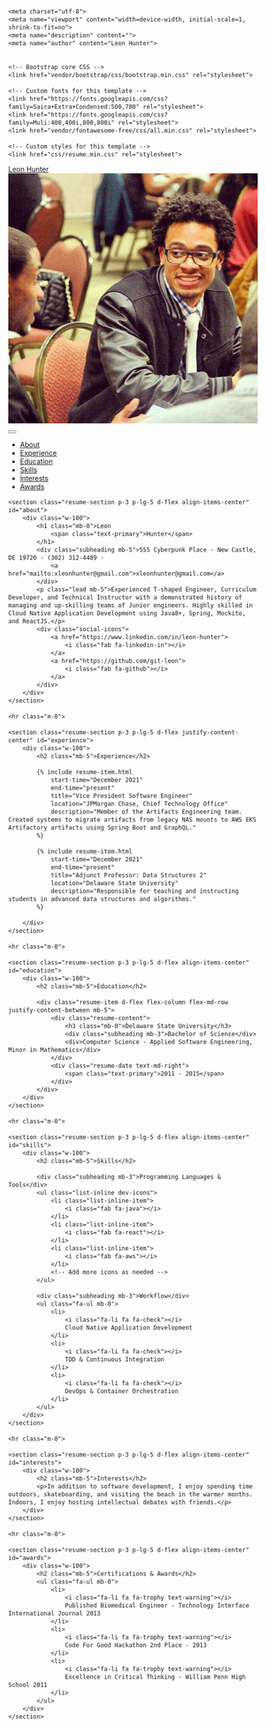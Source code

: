 ﻿<html lang="en">

<!-- This is a comment -->

<head>

    <meta charset="utf-8">
    <meta name="viewport" content="width=device-width, initial-scale=1, shrink-to-fit=no">
    <meta name="description" content="">
    <meta name="author" content="Leon Hunter">


    <!-- Bootstrap core CSS -->
    <link href="vendor/bootstrap/css/bootstrap.min.css" rel="stylesheet">

    <!-- Custom fonts for this template -->
    <link href="https://fonts.googleapis.com/css?family=Saira+Extra+Condensed:500,700" rel="stylesheet">
    <link href="https://fonts.googleapis.com/css?family=Muli:400,400i,800,800i" rel="stylesheet">
    <link href="vendor/fontawesome-free/css/all.min.css" rel="stylesheet">

    <!-- Custom styles for this template -->
    <link href="css/resume.min.css" rel="stylesheet">

</head>

<body id="page-top">

<nav class="navbar navbar-expand-lg navbar-dark bg-primary fixed-top" id="sideNav">
    <a class="navbar-brand js-scroll-trigger" href="#page-top">
        <span class="d-block d-lg-none">Leon Hunter</span>
        <span class="d-none d-lg-block">
        <img class="img-fluid img-profile rounded-circle mx-auto mb-2" src="img/profile.jpg" alt="Profile Picture">
      </span>
    </a>
    <button class="navbar-toggler" type="button" data-toggle="collapse" data-target="#navbarSupportedContent"
            aria-controls="navbarSupportedContent" aria-expanded="false" aria-label="Toggle navigation">
        <span class="navbar-toggler-icon"></span>
    </button>
    <div class="collapse navbar-collapse" id="navbarSupportedContent">
        <ul class="navbar-nav">
            <li class="nav-item">
                <a class="nav-link js-scroll-trigger" href="#about">About</a>
            </li>
            <li class="nav-item">
                <a class="nav-link js-scroll-trigger" href="#experience">Experience</a>
            </li>
            <li class="nav-item">
                <a class="nav-link js-scroll-trigger" href="#education">Education</a>
            </li>
            <li class="nav-item">
                <a class="nav-link js-scroll-trigger" href="#skills">Skills</a>
            </li>
            <li class="nav-item">
                <a class="nav-link js-scroll-trigger" href="#interests">Interests</a>
            </li>
            <li class="nav-item">
                <a class="nav-link js-scroll-trigger" href="#awards">Awards</a>
            </li>
        </ul>
    </div>
</nav>

<div class="container-fluid p-0">

    <section class="resume-section p-3 p-lg-5 d-flex align-items-center" id="about">
        <div class="w-100">
            <h1 class="mb-0">Leon
                <span class="text-primary">Hunter</span>
            </h1>
            <div class="subheading mb-5">555 Cyberpunk Place · New Castle, DE 19720 · (302) 312-4489 ·
                <a href="mailto:xleonhunter@gmail.com">xleonhunter@gmail.com</a>
            </div>
            <p class="lead mb-5">Experienced T-shaped Engineer, Curriculum Developer, and Technical Instructor with a demonstrated history of managing and up-skilling teams of Junior engineers. Highly skilled in Cloud Native Application Development using Java8+, Spring, Mockito, and ReactJS.</p>
            <div class="social-icons">
                <a href="https://www.linkedin.com/in/leon-hunter">
                    <i class="fab fa-linkedin-in"></i>
                </a>
                <a href="https://github.com/git-leon">
                    <i class="fab fa-github"></i>
                </a>
            </div>
        </div>
    </section>

    <hr class="m-0">

    <section class="resume-section p-3 p-lg-5 d-flex justify-content-center" id="experience">
        <div class="w-100">
            <h2 class="mb-5">Experience</h2>

            {% include resume-item.html
                start-time="December 2021"
                end-time="present"
                title="Vice President Software Engineer"
                location="JPMorgan Chase, Chief Technology Office"
                description="Member of the Artifacts Engineering team. Created systems to migrate artifacts from legacy NAS mounts to AWS EKS Artifactory artifacts using Spring Boot and GraphQL."
            %}

            {% include resume-item.html
                start-time="December 2021"
                end-time="present"
                title="Adjunct Professor: Data Structures 2"
                location="Delaware State University"
                description="Responsible for teaching and instructing students in advanced data structures and algorithms."
            %}

        </div>
    </section>

    <hr class="m-0">

    <section class="resume-section p-3 p-lg-5 d-flex align-items-center" id="education">
        <div class="w-100">
            <h2 class="mb-5">Education</h2>

            <div class="resume-item d-flex flex-column flex-md-row justify-content-between mb-5">
                <div class="resume-content">
                    <h3 class="mb-0">Delaware State University</h3>
                    <div class="subheading mb-3">Bachelor of Science</div>
                    <div>Computer Science - Applied Software Engineering, Minor in Mathematics</div>
                </div>
                <div class="resume-date text-md-right">
                    <span class="text-primary">2011 - 2015</span>
                </div>
            </div>
        </div>
    </section>

    <hr class="m-0">

    <section class="resume-section p-3 p-lg-5 d-flex align-items-center" id="skills">
        <div class="w-100">
            <h2 class="mb-5">Skills</h2>

            <div class="subheading mb-3">Programming Languages & Tools</div>
            <ul class="list-inline dev-icons">
                <li class="list-inline-item">
                    <i class="fab fa-java"></i>
                </li>
                <li class="list-inline-item">
                    <i class="fab fa-react"></i>
                </li>
                <li class="list-inline-item">
                    <i class="fab fa-aws"></i>
                </li>
                <!-- Add more icons as needed -->
            </ul>

            <div class="subheading mb-3">Workflow</div>
            <ul class="fa-ul mb-0">
                <li>
                    <i class="fa-li fa fa-check"></i>
                    Cloud Native Application Development
                </li>
                <li>
                    <i class="fa-li fa fa-check"></i>
                    TDD & Continuous Integration
                </li>
                <li>
                    <i class="fa-li fa fa-check"></i>
                    DevOps & Container Orchestration
                </li>
            </ul>
        </div>
    </section>

    <hr class="m-0">

    <section class="resume-section p-3 p-lg-5 d-flex align-items-center" id="interests">
        <div class="w-100">
            <h2 class="mb-5">Interests</h2>
            <p>In addition to software development, I enjoy spending time outdoors, skateboarding, and visiting the beach in the warmer months. Indoors, I enjoy hosting intellectual debates with friends.</p>
        </div>
    </section>

    <hr class="m-0">

    <section class="resume-section p-3 p-lg-5 d-flex align-items-center" id="awards">
        <div class="w-100">
            <h2 class="mb-5">Certifications & Awards</h2>
            <ul class="fa-ul mb-0">
                <li>
                    <i class="fa-li fa fa-trophy text-warning"></i>
                    Published Biomedical Engineer - Technology Interface International Journal 2013
                </li>
                <li>
                    <i class="fa-li fa fa-trophy text-warning"></i>
                    Code For Good Hackathon 2nd Place - 2013
                </li>
                <li>
                    <i class="fa-li fa fa-trophy text-warning"></i>
                    Excellence in Critical Thinking - William Penn High School 2011
                </li>
            </ul>
        </div>
    </section>

</div>

<!-- Bootstrap core JavaScript -->
<script src="vendor/jquery/jquery.min.js"></script>
<script src="vendor/bootstrap/js/bootstrap.bundle.min.js"></script>

<!-- Plugin JavaScript -->
<script src="vendor/jquery-easing/jquery.easing.min.js"></script>

<!-- Custom scripts for this template -->
<script src="js/resume.min.js"></script>

</body>

</html>
